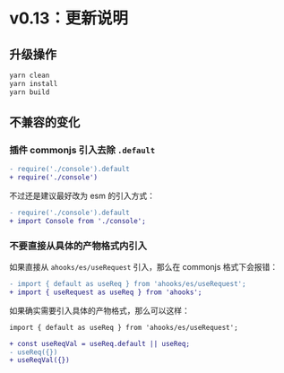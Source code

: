 # v0.13：更新说明

## 升级操作

```bash
yarn clean
yarn install
yarn build
```

## 不兼容的变化

### 插件 commonjs 引入去除 `.default`

```diff
- require('./console').default
+ require('./console')
```

不过还是建议最好改为 esm 的引入方式：

```diff
- require('./console').default
+ import Console from './console';
```

### 不要直接从具体的产物格式内引入

如果直接从 `ahooks/es/useRequest` 引入，那么在 commonjs 格式下会报错：

```diff
- import { default as useReq } from 'ahooks/es/useRequest';
+ import { useRequest as useReq } from 'ahooks';
```

如果确实需要引入具体的产物格式，那么可以这样：

```diff
import { default as useReq } from 'ahooks/es/useRequest';

+ const useReqVal = useReq.default || useReq;
- useReq({})
+ useReqVal({})
```
